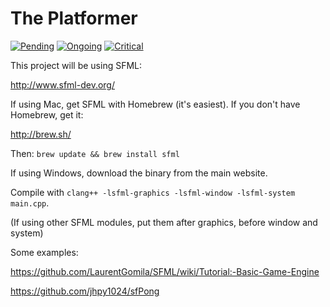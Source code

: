 # The Platformer

[![Pending](https://badge.waffle.io/UAF-CS372-Spring-2015/the-platformer.svg?label=pending/in-queue&title=Pending)](http://waffle.io/UAF-CS372-Spring-2015/the-platformer)
[![Ongoing](https://badge.waffle.io/UAF-CS372-Spring-2015/the-platformer.svg?label=ongoing&title=Ongoing)](http://waffle.io/UAF-CS372-Spring-2015/the-platformer)
[![Critical](https://badge.waffle.io/UAF-CS372-Spring-2015/the-platformer.svg?label=critical&title=Critical)](http://waffle.io/UAF-CS372-Spring-2015/the-platformer)

This project will be using SFML:

http://www.sfml-dev.org/

If using Mac, get SFML with Homebrew (it's easiest). If you don't have Homebrew, get it:

http://brew.sh/

Then: `brew update && brew install sfml`

If using Windows, download the binary from the main website.

Compile with `clang++ -lsfml-graphics -lsfml-window -lsfml-system main.cpp`.

(If using other SFML modules, put them after graphics, before window and system)

Some examples:

https://github.com/LaurentGomila/SFML/wiki/Tutorial:-Basic-Game-Engine

https://github.com/jhpy1024/sfPong